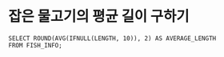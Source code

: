# 잡은 물고기의 평균 길이 구하기

```mysql
SELECT ROUND(AVG(IFNULL(LENGTH, 10)), 2) AS AVERAGE_LENGTH
FROM FISH_INFO;
```

